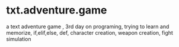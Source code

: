 # txt.adventure.game
a text adventure game , 3rd day on programing, trying to learn and memorize, if,elif,else, def, character creation, weapon creation, fight simulation
